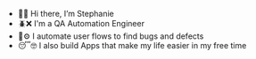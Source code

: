 - 👋😌 Hi there, I’m Stephanie 
- 🪲❌ I'm a QA Automation Engineer 
- 🤖⚙️ I automate user flows to find bugs and defects 
- 😴🤓 I also build Apps that make my life easier in my free time
